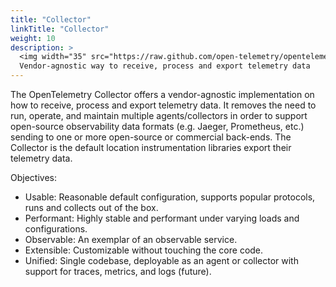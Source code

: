 ```yaml
---
title: "Collector"
linkTitle: "Collector"
weight: 10
description: >
  <img width="35" src="https://raw.github.com/open-telemetry/opentelemetry.io/main/iconography/32x32/Collector.svg"></img>
  Vendor-agnostic way to receive, process and export telemetry data
---
```


The OpenTelemetry Collector offers a vendor-agnostic implementation on how to
receive, process and export telemetry data. It removes the need to run,
operate, and maintain multiple agents/collectors in order to support
open-source observability data formats (e.g. Jaeger, Prometheus, etc.) sending
to one or more open-source or commercial back-ends. The Collector is the
default location instrumentation libraries export their telemetry data.

Objectives:

- Usable: Reasonable default configuration, supports popular protocols, runs and collects out of the box.
- Performant: Highly stable and performant under varying loads and configurations.
- Observable: An exemplar of an observable service.
- Extensible: Customizable without touching the core code.
- Unified: Single codebase, deployable as an agent or collector with support for traces, metrics, and logs (future).
